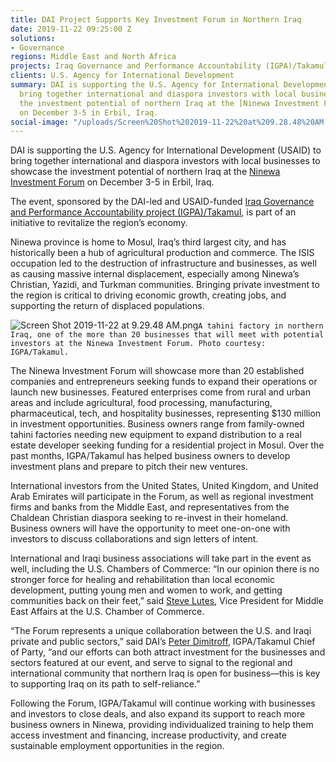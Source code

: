 ```yaml
---
title: DAI Project Supports Key Investment Forum in Northern Iraq
date: 2019-11-22 09:25:00 Z
solutions:
- Governance
regions: Middle East and North Africa
projects: Iraq Governance and Performance Accountability (IGPA)/Takamul
clients: U.S. Agency for International Development
summary: DAI is supporting the U.S. Agency for International Development (USAID) to
  bring together international and diaspora investors with local businesses to showcase
  the investment potential of northern Iraq at the [Ninewa Investment Forum](https://www.invest-in-ninewa.com/conference)
  on December 3-5 in Erbil, Iraq.
social-image: "/uploads/Screen%20Shot%202019-11-22%20at%209.28.48%20AM.png"
---
```


DAI is supporting the U.S. Agency for International Development (USAID) to bring together international and diaspora investors with local businesses to showcase the investment potential of northern Iraq at the [Ninewa Investment Forum](https://www.invest-in-ninewa.com/conference) on December 3-5 in Erbil, Iraq.

The event, sponsored by the DAI-led and USAID-funded [Iraq Governance and Performance Accountability project (IGPA)/Takamul](https://www.dai.com/our-work/projects/iraq-governance-and-performance-accountability-project), is part of an initiative to revitalize the region’s economy.

Ninewa province is home to Mosul, Iraq’s third largest city, and has historically been a hub of agricultural production and commerce. The ISIS occupation led to the destruction of infrastructure and businesses, as well as causing massive internal displacement, especially among Ninewa’s Christian, Yazidi, and Turkman communities. Bringing private investment to the region is critical to driving economic growth, creating jobs, and supporting the return of displaced populations.

![Screen Shot 2019-11-22 at 9.29.48 AM.png](/uploads/Screen%20Shot%202019-11-22%20at%209.29.48%20AM.png)`A tahini factory in northern Iraq, one of the more than 20 businesses that will meet with potential investors at the Ninewa Investment Forum. Photo courtesy: IGPA/Takamul.`

The Ninewa Investment Forum will showcase more than 20 established companies and entrepreneurs seeking funds to expand their operations or launch new businesses. Featured enterprises come from rural and urban areas and include agricultural, food processing, manufacturing, pharmaceutical, tech, and hospitality businesses, representing $130 million in investment opportunities. Business owners range from family-owned tahini factories needing new equipment to expand distribution to a real estate developer seeking funding for a residential project in Mosul. Over the past months, IGPA/Takamul has helped business owners to develop investment plans and prepare to pitch their new ventures.

International investors from the United States, United Kingdom, and United Arab Emirates will participate in the Forum, as well as regional investment firms and banks from the Middle East, and representatives from the Chaldean Christian diaspora seeking to re-invest in their homeland. Business owners will have the opportunity to meet one-on-one with investors to discuss collaborations and sign letters of intent.

International and Iraqi business associations will take part in the event as well, including the U.S. Chambers of Commerce: “In our opinion there is no stronger force for healing and rehabilitation than local economic development, putting young men and women to work, and getting communities back on their feet,” said [Steve Lutes](https://www.uschamber.com/steve-lutes), Vice President for Middle East Affairs at the U.S. Chamber of Commerce.

“The Forum represents a unique collaboration between the U.S. and Iraqi private and public sectors,” said DAI’s [Peter Dimitroff](https://www.dai.com/who-we-are/our-team/peter-dimitroff), IGPA/Takamul Chief of Party, “and our efforts can both attract investment for the businesses and sectors featured at our event, and serve to signal to the regional and international community that northern Iraq is open for business—this is key to supporting Iraq on its path to self-reliance.”

Following the Forum, IGPA/Takamul will continue working with businesses and investors to close deals, and also expand its support to reach more business owners in Ninewa, providing individualized training to help them access investment and financing, increase productivity, and create sustainable employment opportunities in the region.  